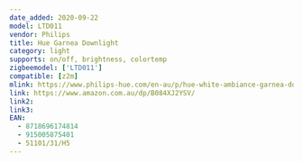 ```yaml
---
date_added: 2020-09-22
model: LTD011
vendor: Philips
title: Hue Garnea Downlight
category: light
supports: on/off, brightness, colortemp
zigbeemodel: ['LTD011']
compatible: [z2m]
mlink: https://www.philips-hue.com/en-au/p/hue-white-ambiance-garnea-downlight/5110131H5
link: https://www.amazon.com.au/dp/B084XJ2YSV/
link2: 
link3: 
EAN: 
  - 8718696174814
  - 915005875401
  - 51101/31/H5
---
```

